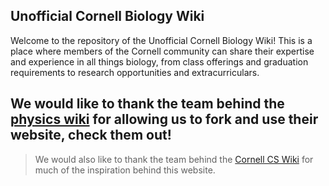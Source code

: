 ## Unofficial Cornell Biology Wiki

Welcome to the repository of the Unofficial Cornell Biology Wiki! This is a place where members of the Cornell community can share their expertise and experience in all things biology, from class offerings and graduation requirements to research opportunities and extracurriculars.

## We would like to thank the team behind the [physics wiki](https://github.com/CornellPhysicsWiki/cornellphysicswiki.github.io) for allowing us to fork and use their website, check them out! 

> We would also like to thank the team behind the [Cornell CS Wiki](https://cornellcswiki.gitlab.io) for much of the inspiration behind this website.
